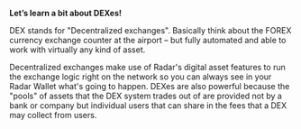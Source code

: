 **Let’s learn a bit about DEXes!**

DEX stands for "Decentralized exchanges". Basically think about the FOREX currency exchange counter at the airport – but fully automated and able to work with virtually any kind of asset.

Decentralized exchanges make use of Radar's digital asset features to run the exchange logic right on the network so you can always see in your Radar Wallet what's going to happen. DEXes are also powerful because the "pools" of assets that the DEX system trades out of are provided not by a bank or company but individual users that can share in the fees that a DEX may collect from users.
